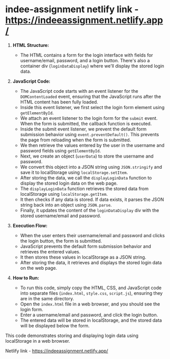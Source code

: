 # indee-assignment  netlify link - https://indeeassignment.netlify.app/


1. **HTML Structure:**
   - The HTML contains a form for the login interface with fields for username/email, password, and a login button. There's also a container div (`loginDataDisplay`) where we'll display the stored login data.

2. **JavaScript Code:**
   - The JavaScript code starts with an event listener for the `DOMContentLoaded` event, ensuring that the JavaScript runs after the HTML content has been fully loaded.
   - Inside this event listener, we first select the login form element using `getElementById`.
   - We attach an event listener to the login form for the `submit` event. When the form is submitted, the callback function is executed.
   - Inside the submit event listener, we prevent the default form submission behavior using `event.preventDefault()`. This prevents the page from reloading when the form is submitted.
   - We then retrieve the values entered by the user in the username and password fields using `getElementById`.
   - Next, we create an object (`userData`) to store the username and password.
   - We convert this object into a JSON string using `JSON.stringify` and save it to localStorage using `localStorage.setItem`.
   - After storing the data, we call the `displayLoginData` function to display the stored login data on the web page.
   - The `displayLoginData` function retrieves the stored data from localStorage using `localStorage.getItem`.
   - It then checks if any data is stored. If data exists, it parses the JSON string back into an object using `JSON.parse`.
   - Finally, it updates the content of the `loginDataDisplay` div with the stored username/email and password.

3. **Execution Flow:**
   - When the user enters their username/email and password and clicks the login button, the form is submitted.
   - JavaScript prevents the default form submission behavior and retrieves the entered values.
   - It then stores these values in localStorage as a JSON string.
   - After storing the data, it retrieves and displays the stored login data on the web page.

4. **How to Run:**
   - To run this code, simply copy the HTML, CSS, and JavaScript code into separate files (`index.html`, `style.css`, `script.js`), ensuring they are in the same directory.
   - Open the `index.html` file in a web browser, and you should see the login form.
   - Enter a username/email and password, and click the login button.
   - The entered data will be stored in localStorage, and the stored data will be displayed below the form.

This code demonstrates storing and displaying login data using localStorage in a web browser.

Netlify link - https://indeeassignment.netlify.app/
